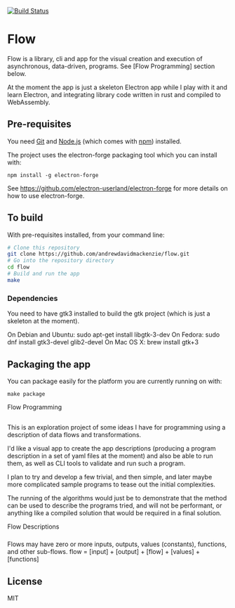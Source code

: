 [![Build Status](https://travis-ci.org/andrewdavidmackenzie/flow.svg?branch=master)](https://travis-ci.org/andrewdavidmackenzie/flow)

# Flow

Flow is a library, cli and app for the visual creation and execution of asynchronous, data-driven, programs. See [Flow Programming] section below.

At the moment the app is just a skeleton Electron app while I play with it and learn Electron, and integrating library code written in rust and compiled to WebAssembly.

## Pre-requisites

You need [Git](https://git-scm.com) and [Node.js](https://nodejs.org/en/download/) (which comes with [npm](http://npmjs.com)) installed.

The project uses the electron-forge packaging tool which you can install with:
```
npm install -g electron-forge
```

See https://github.com/electron-userland/electron-forge for more details on how to use electron-forge.

## To build

With pre-requisites installed, from your command line:

```bash
# Clone this repository
git clone https://github.com/andrewdavidmackenzie/flow.git
# Go into the repository directory
cd flow
# Build and run the app
make
```

### Dependencies
You need to have gtk3 installed to build the gtk project (which is just a skeleton at the moment).

On Debian and Ubuntu: sudo apt-get install libgtk-3-dev
On Fedora: sudo dnf install gtk3-devel glib2-devel
On Mac OS X: brew install gtk+3

## Packaging the app

You can package easily for the platform you are currently running on with:

```
make package
```

Flow Programming
##

This is an exploration project of some ideas I have for programming using a description of data flows and transformations.

I'd like a visual app to create the app descriptions (producing a program description in a set of yaml files at the moment) and also be able to run them, as well as CLI tools to validate and run such a program.

I plan to try and develop a few trivial, and then simple, and later maybe more complicated sample programs to tease out the initial complexities.

The running of the algorithms would just be to demonstrate that the method can be used to describe the programs tried, and will not be performant, or anything like a compiled solution that would be required in a final solution.

Flow Descriptions
###

Flows may have zero or more inputs, outputs, values (constants), functions, and other sub-flows.
flow = [input] + [output] + [flow] + [values] + [functions]

## License

MIT
